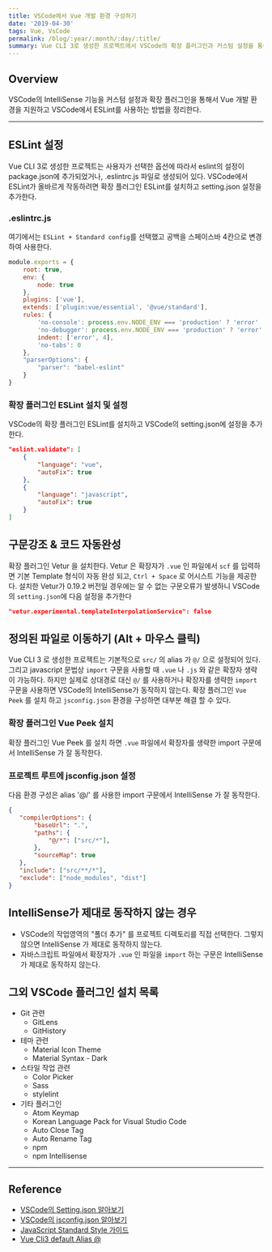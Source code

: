 ```yaml
---
title: VSCode에서 Vue 개발 환경 구성하기
date: '2019-04-30'
tags: Vue, VsCode
permalink: /blog/:year/:month/:day/:title/
summary: Vue CLI 3로 생성한 프로젝트에서 VSCode의 확장 플러그인과 커스텀 설정을 통해 IntelliSense와 ESLint를 활용할 수 있다. 
---
```


<TOCInline toc={props.toc} exclude="Overview" toHeading={2,3} asDisclosure/>

## Overview

VSCode의 IntelliSense 기능을 커스텀 설정과 확장 플러그인을 통해서 Vue 개발 환경을 지원하고 VSCode에서 ESLint를 사용하는 방법을 정리한다.

---

## ESLint 설정

Vue CLI 3로 생성한 프로젝트는 사용자가 선택한 옵션에 따라서 eslint의 설정이 package.json에 추가되었거나, .eslintrc.js 파일로 생성되어 있다. VSCode에서 ESLint가 올바르게 작동하려면 확장 플러그인 ESLint를 설치하고 setting.json 설정을 추가한다.

### .eslintrc.js

여기에서는 `ESLint + Standard config`를 선택했고 공백을 스페이스바 4칸으로 변경하여 사용한다.

```js:.eslintrc.js
module.exports = {
    root: true,
    env: {
        node: true
    },
    plugins: ['vue'],
    extends: ['plugin:vue/essential', '@vue/standard'],
    rules: {
        'no-console': process.env.NODE_ENV === 'production' ? 'error' : 'off',
        'no-debugger': process.env.NODE_ENV === 'production' ? 'error' : 'off',
        indent: ['error', 4],
        'no-tabs': 0
    },
    "parserOptions": {
        "parser": "babel-eslint"
    }
}
```

### 확장 플러그인 ESLint 설치 및 설정

VSCode의 확장 플러그인 ESLint를 설치하고 VSCode의 setting.json에 설정을 추가한다.

```json:setting.json
"eslint.validate": [
    {
        "language": "vue",
        "autoFix": true
    },
    {
        "language": "javascript",
        "autoFix": true
    }
]
```

## 구문강조 & 코드 자동완성

확장 플러그인 Vetur 을 설치한다. Vetur 은 확장자가 `.vue` 인 파일에서 `scf` 를 입력하면 기본 Template 형식이 자동 완성 되고,  `Ctrl + Space` 로  어시스트 기능을 제공한다. 설치한 Vetur가 0.19.2 버전일 경우에는 알 수 없는 구문오류가 발생하니 VSCode의 `setting.json`에 다음 설정을 추가한다  

```json:setting.json
"vetur.experimental.templateInterpolationService": false
```

## 정의된 파일로 이동하기 (Alt + 마우스 클릭)

Vue CLI 3 로 생성한 프로젝트는 기본적으로 `src/` 의 alias 가 `@/` 으로 설정되어 있다. 그리고 javascript 문법상 `import` 구문을 사용할 때 `.vue` 나 `.js` 와 같은 확장자 생략이 가능하다. 하지만 실제로 상대경로 대신 `@/` 를 사용하거나 확장자를 생략한 `import` 구문을 사용하면 VSCode의 IntelliSense가 동작하지 않는다. 확장 플러그인 `Vue Peek` 를 설치 하고 `jsconfig.json` 환경을 구성하면 대부분 해결 할 수 있다.  

### 확장 플러그인 Vue Peek 설치

확장 플러그인 Vue Peek 를 설치 하면 `.vue` 파일에서 확장자를 생략한 import 구문에서 IntelliSense 가 잘 동작한다.

### 프로젝트 루트에 jsconfig.json 설정

다음 환경 구성은 alias '@/' 를 사용한 import 구문에서 IntelliSense 가 잘 동작한다.

```json:jsconfig.json
{
   "compilerOptions": {
       "baseUrl": ".",
       "paths": {
           "@/*": ["src/*"],
       },
       "sourceMap": true
   },
   "include": ["src/**/*"],
   "exclude": ["node_modules", "dist"]
}
```

## IntelliSense가 제대로 동작하지 않는 경우 

* VSCode의 작업영역의 "폴더 추가" 를 프로젝트 디렉토리를 직접 선택한다. 그렇지 않으면 IntelliSense 가 제대로 동작하지 않는다.
* 자바스크립트 파일에서 확장자가 `.vue` 인 파일을 `import` 하는 구문은 IntelliSense 가 제대로 동작하지 않는다.

## 그외 VSCode 플러그인 설치 목록

* Git 관련
  * GitLens
  * GitHistory
* 테마 관련
  * Material Icon Theme
  * Material Syntax - Dark
* 스타일 작업 관련
  * Color Picker
  * Sass
  * stylelint
* 기타 플러그인
  * Atom Keymap
  * Korean Language Pack for Visual Studio Code
  * Auto Close Tag
  * Auto Rename Tag
  * npm
  * npm Intellisense

---

## Reference

* [VSCode의 Setting.json 알아보기](https://vscode.readthedocs.io/en/latest/getstarted/settings/)
* [VSCode의 jsconfig.json 알아보기](https://code.visualstudio.com/docs/languages/jsconfig)
* [JavaScript Standard Style 가이드](https://standardjs.com/)
* [Vue Cli3 default Alias @](https://github.com/vuejs/vue-cli/blob/ff57b8f55fa69873f643e418cfe6d4842d7c7674/packages/%40vue/cli-service/lib/config/base.js#L49-L50)
